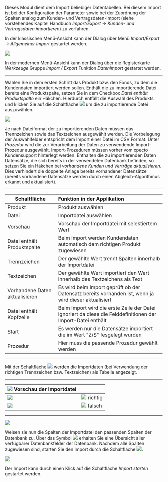 Dieses Modul dient dem Import beliebiger Datentabellen. Bei diesem Import ist bei der Konfiguration der Parameter sowie bei der Zuordnung der Spalten analog zum Kunden- und Vertragsdaten-Import (siehe vorstehendes Kapitel Handbuch *Import/Export → Kunden- und Vertragsdaten importieren*) zu verfahren.

In der klassischen Menü-Ansicht kann der Dialog über Menü *Import/Export → Allgemeiner Import* gestartet werden.

![](http://xpecto.github.io/docs/xpecto/Import_Export/allgemeiner_Import/Datenimport_Menue.png)

In der modernen Menü-Ansicht kann der Dialog über die Registerkarte *Werkzeuge* Gruppe *Import / Export* Funktion *Datenimport* gestartet werden.


----------


Wählen Sie in dem ersten Schritt das Produkt bzw. den Fonds, zu dem die Kundendaten importiert werden sollen. Enthält die zu importierende Datei bereits eine Produktspalte, setzen Sie in dem Checkbox  *Datei enthält Produktspalte* ein Häkchen. Hierdurch entfällt die Auswahl des Produkts und klicken Sie auf die Schaltfläche ![](http://xpecto.github.io/docs/xpecto/Import_Export/allgemeiner_Import/Button_Dateiauswahl.png) um die zu importierende Datei auszuwählen.

![](http://xpecto.github.io/docs/xpecto/Import_Export/allgemeiner_Import/Daten_importieren_Main.png)

Je nach Dateiformat der zu importierenden Daten müssen das Trennzeichen sowie das Textzeichen ausgewählt werden. Die Vorbelegung der Auswahlfelder entspricht dem Import einer Datei im CSV Format. 
Unter *Prozedur* wird die zur Verarbeitung der Daten zu verwendende Import-Prozedur ausgewählt. Import-Prozeduren müssen vorher vom xpecto Kundensupport hinterlegt werden. 
Enthalten die zu importierenden Daten Datensätze, die sich bereits in der verwendeten Datenbank befinden, so setzen Sie ein Häkchen bei	*vorhandene Kunden und Verträge aktualisieren*. Dies verhindert die doppelte Anlage bereits vorhandener Datensätze (bereits vorhandene Datensätze werden durch einen Abgleich-Algorithmus erkannt und aktualisiert). 

----------


|  Schaltfläche         |    Funktion in der Applikation    |  
| ------------- |:-------------| 
| Produkt     |  Produkt auswählen |
| Datei     |Importdatei auswählen | 
| Vorschau    | Vorschau der Importdatei mit selektiertem Wert | 
| Datei enthält Produktspalte     | Beim Import werden Kundendaten automatisch dem richtigen Produkt zugewiesen | 
| Trennzeichen    | Der gewählte Wert trennt Spalten innerhalb der Importdatei | 
| Textzeichen     |Der gewählte Wert importiert den Wert innerhalb des Textzeichens als Text| 
| Vorhandene Daten aktualisieren | Es wird beim Import geprüft ob der Datensatz bereits vorhanden ist, wenn ja wird dieser aktualisiert | 
| Datei enthält Kopfzeile  | Beim Import wird die erste Zeile der Datei ignoriert da diese die Felddefinitionen der Import-Datei enthält | 
| Start    | Es werden nur die Datensätze importiert die im Wert "Z/S" fesgelegt wurden| 
| Prozedur    | Hier muss die passende Prozedur gewählt werden | 


----------

Mit der Schaltfläche ![](http://xpecto.github.io/docs/xpecto/Import_Export/allgemeiner_Import/Vorschau.png) werden die Importdaten (bei Verwendung der richtigen Trennzeichen bzw. Textzeichen) als Tabelle angezeigt. 

----------


| ![](http://xpecto.github.io/docs/xpecto/Grafiken/gr_gluehbirne.jpg) Vorschau der Importdatei       |       |  
| ------------- |:-------------| 
| ![](http://xpecto.github.io/docs/xpecto/Import_Export/allgemeiner_Import/Prefiew_right.png)     |  ![](http://xpecto.github.io/docs/xpecto/Import_Export/allgemeiner_Import/Richtig.png) richtig|
| ![](http://xpecto.github.io/docs/xpecto/Import_Export/allgemeiner_Import/Prefiew_wrong.png)  |![](http://xpecto.github.io/docs/xpecto/Import_Export/allgemeiner_Import/Falsch.png) falsch | 


----------

![](http://xpecto.github.io/docs/xpecto/Import_Export/allgemeiner_Import/Auswahl_DB_Felder.png)


Weisen sie nun die Spalten der Importdatei den passenden Spalten der Datenbank zu. Über das Symbol ![](http://xpecto.github.io/docs/xpecto/Import_Export/Kunden_und_Vertragsdaten_importieren/Lupe.png) erhalten Sie eine Übersicht aller verfügbarer Datenbankfelder der Datenbank. Nachdem alle Spalten zugewiesen sind, starten Sie den Import durch die Schaltfläche ![](http://xpecto.github.io/docs/img/img_1441889884609.png).

![](http://xpecto.github.io/docs/xpecto/Import_Export/allgemeiner_Import/Button_Import_starten.png)

Der Import kann durch einen Klick auf die Schaltfläche *Import starten* gestartet werden.